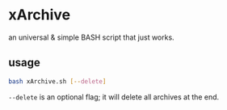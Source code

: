 # xArchive
an universal &amp; simple BASH script that just works.


## usage

```bash
bash xArchive.sh [--delete]
```
`--delete` is an optional flag; it will delete all archives at the end.
 
